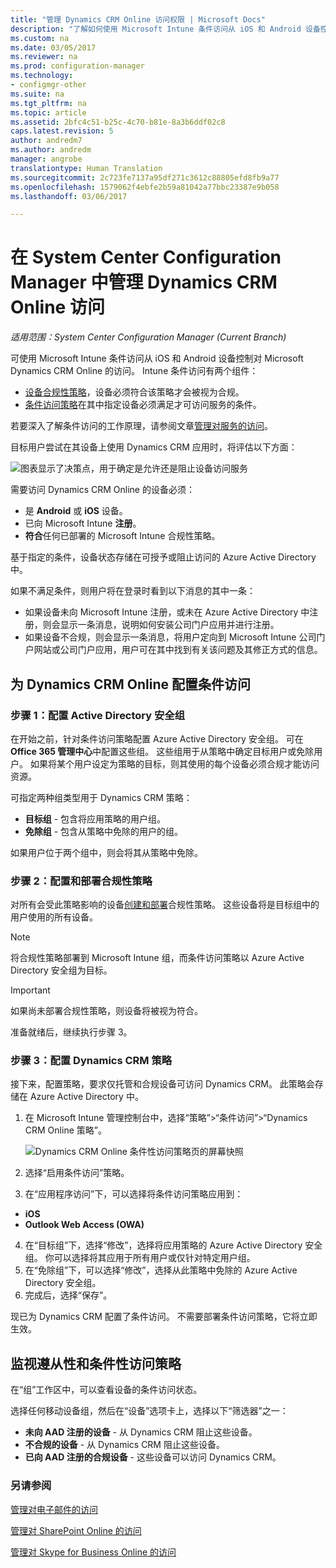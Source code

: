 ```yaml
---
title: "管理 Dynamics CRM Online 访问权限 | Microsoft Docs"
description: "了解如何使用 Microsoft Intune 条件访问从 iOS 和 Android 设备控制对 Microsoft Dynamics CRM Online 的访问。"
ms.custom: na
ms.date: 03/05/2017
ms.reviewer: na
ms.prod: configuration-manager
ms.technology:
- configmgr-other
ms.suite: na
ms.tgt_pltfrm: na
ms.topic: article
ms.assetid: 2bfc4c51-b25c-4c70-b81e-8a3b6ddf02c8
caps.latest.revision: 5
author: andredm7
ms.author: andredm
manager: angrobe
translationtype: Human Translation
ms.sourcegitcommit: 2c723fe7137a95df271c3612c88805efd8fb9a77
ms.openlocfilehash: 1579062f4ebfe2b59a81042a77bbc23387e9b058
ms.lasthandoff: 03/06/2017

---
```

# <a name="manage-dynamics-crm-online-access-in-system-center-configuration-manager"></a>在 System Center Configuration Manager 中管理 Dynamics CRM Online 访问

*适用范围：System Center Configuration Manager (Current Branch)*

可使用 Microsoft Intune 条件访问从 iOS 和 Android 设备控制对 Microsoft Dynamics CRM Online 的访问。  Intune 条件访问有两个组件：
* [设备合规性策略](../../protect/deploy-use/device-compliance-policies.md)，设备必须符合该策略才会被视为合规。
* [条件访问策略](../../protect/deploy-use/manage-access-to-services.md)在其中指定设备必须满足才可访问服务的条件。

若要深入了解条件访问的工作原理，请参阅文章[管理对服务的访问](../../protect/deploy-use/manage-access-to-services.md)。


目标用户尝试在其设备上使用 Dynamics CRM 应用时，将评估以下方面：

![图表显示了决策点，用于确定是允许还是阻止设备访问服务](media/mdm-ca-dynamics-crm-flow-diagram.png)

需要访问 Dynamics CRM Online 的设备必须：
* 是 **Android** 或 **iOS** 设备。
* 已向 Microsoft Intune **注册**。
* **符合**任何已部署的 Microsoft Intune 合规性策略。

基于指定的条件，设备状态存储在可授予或阻止访问的 Azure Active Directory 中。

如果不满足条件，则用户将在登录时看到以下消息的其中一条：
* 如果设备未向 Microsoft Intune 注册，或未在 Azure Active Directory 中注册，则会显示一条消息，说明如何安装公司门户应用并进行注册。
* 如果设备不合规，则会显示一条消息，将用户定向到 Microsoft Intune 公司门户网站或公司门户应用，用户可在其中找到有关该问题及其修正方式的信息。

## <a name="configure-conditional-access-for-dynamics-crm-online"></a>为 Dynamics CRM Online 配置条件访问  
### <a name="step-1-configure-active-directory-security-groups"></a>步骤 1：配置 Active Directory 安全组

在开始之前，针对条件访问策略配置 Azure Active Directory 安全组。 可在 **Office 365 管理中心**中配置这些组。 这些组用于从策略中确定目标用户或免除用户。 如果将某个用户设定为策略的目标，则其使用的每个设备必须合规才能访问资源。

可指定两种组类型用于 Dynamics CRM 策略：
* **目标组** - 包含将应用策略的用户组。
* **免除组** - 包含从策略中免除的用户的组。

如果用户位于两个组中，则会将其从策略中免除。

### <a name="step-2-configure-and-deploy-a-compliance-policy"></a>步骤 2：配置和部署合规性策略
对所有会受此策略影响的设备[创建和部署](../../protect/deploy-use/device-compliance-policies.md)合规性策略。 这些设备将是目标组中的用户使用的所有设备。

> [!NOTE]
> 将合规性策略部署到 Microsoft Intune 组，而条件访问策略以 Azure Active Directory 安全组为目标。

> [!IMPORTANT]
> 如果尚未部署合规性策略，则设备将被视为符合。

准备就绪后，继续执行步骤 3。
### <a name="step-3-configure-the-dynamics-crm-policy"></a>步骤 3：配置 Dynamics CRM 策略
接下来，配置策略，要求仅托管和合规设备可访问 Dynamics CRM。 此策略会存储在 Azure Active Directory 中。

1.  在 Microsoft Intune 管理控制台中，选择“策略”>“条件访问”>“Dynamics CRM Online 策略”。

     ![Dynamics CRM Online 条件性访问策略页的屏幕快照](media/mdm-ca-dynamics-crm-policy-configuration.png)

2.  选择“启用条件访问”策略。
3.  在“应用程序访问”下，可以选择将条件访问策略应用到：
  * **iOS**
  * **Outlook Web Access (OWA)**
4.  在“目标组”下，选择“修改”，选择将应用策略的 Azure Active Directory 安全组。 你可以选择将其应用于所有用户或仅针对特定用户组。
5.  在“免除组”下，可以选择“修改”，选择从此策略中免除的 Azure Active Directory 安全组。
6.  完成后，选择“保存”。

现已为 Dynamics CRM 配置了条件访问。 不需要部署条件访问策略，它将立即生效。
##  <a name="monitor-the-compliance-and-conditional-access-policies"></a>监视遵从性和条件性访问策略

在“组”工作区中，可以查看设备的条件访问状态。

选择任何移动设备组，然后在“设备”选项卡上，选择以下“筛选器”之一：
* **未向 AAD 注册的设备** - 从 Dynamics CRM 阻止这些设备。
* **不合规的设备** - 从 Dynamics CRM 阻止这些设备。
* **已向 AAD 注册的合规设备** - 这些设备可以访问 Dynamics CRM。

###  <a name="see-also"></a>另请参阅
[管理对电子邮件的访问](../../protect/deploy-use/manage-email-access.md)

[管理对 SharePoint Online 的访问](../../protect/deploy-use/manage-sharepoint-online-access.md)

[管理对 Skype for Business Online 的访问](../../protect/deploy-use/manage-skype-for-business-online-access.md)

